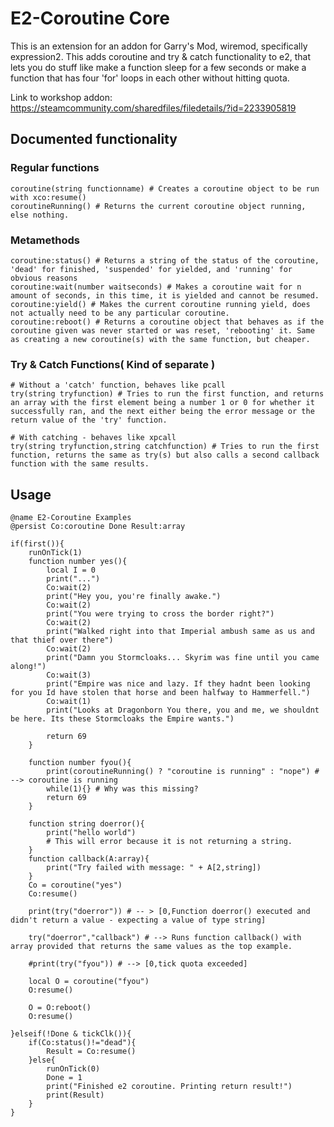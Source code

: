 # E2-Coroutine Core

This is an extension for an addon for Garry's Mod, wiremod, specifically expression2.
This adds coroutine and try & catch functionality to e2, that lets you do stuff like make a function sleep for a few seconds or make a function that has four 'for' loops in each other without hitting quota.

Link to workshop addon: https://steamcommunity.com/sharedfiles/filedetails/?id=2233905819

## Documented functionality

### Regular functions
```golo
coroutine(string functionname) # Creates a coroutine object to be run with xco:resume()
coroutineRunning() # Returns the current coroutine object running, else nothing.
```

### Metamethods
```golo
coroutine:status() # Returns a string of the status of the coroutine, 'dead' for finished, 'suspended' for yielded, and 'running' for obvious reasons
coroutine:wait(number waitseconds) # Makes a coroutine wait for n amount of seconds, in this time, it is yielded and cannot be resumed.
coroutine:yield() # Makes the current coroutine running yield, does not actually need to be any particular coroutine.
coroutine:reboot() # Returns a coroutine object that behaves as if the coroutine given was never started or was reset, 'rebooting' it. Same as creating a new coroutine(s) with the same function, but cheaper.
```

### Try & Catch Functions( Kind of separate )

```golo
# Without a 'catch' function, behaves like pcall
try(string tryfunction) # Tries to run the first function, and returns an array with the first element being a number 1 or 0 for whether it successfully ran, and the next either being the error message or the return value of the 'try' function.

# With catching - behaves like xpcall
try(string tryfunction,string catchfunction) # Tries to run the first function, returns the same as try(s) but also calls a second callback function with the same results.
```

## Usage

```golo
@name E2-Coroutine Examples
@persist Co:coroutine Done Result:array

if(first()){
    runOnTick(1)
    function number yes(){
        local I = 0
        print("...")
        Co:wait(2)
        print("Hey you, you're finally awake.")
        Co:wait(2)
        print("You were trying to cross the border right?")
        Co:wait(2)
        print("Walked right into that Imperial ambush same as us and that thief over there")
        Co:wait(2)
        print("Damn you Stormcloaks... Skyrim was fine until you came along!")
        Co:wait(3)
        print("Empire was nice and lazy. If they hadnt been looking for you Id have stolen that horse and been halfway to Hammerfell.")
        Co:wait(1)
        print("Looks at Dragonborn You there, you and me, we shouldnt be here. Its these Stormcloaks the Empire wants.")
        
        return 69
    }
    
    function number fyou(){
        print(coroutineRunning() ? "coroutine is running" : "nope") # --> coroutine is running
        while(1){} # Why was this missing?
        return 69
    }
    
    function string doerror(){
        print("hello world")
        # This will error because it is not returning a string.
    }
    function callback(A:array){
        print("Try failed with message: " + A[2,string])
    }
    Co = coroutine("yes")
    Co:resume()
    
    print(try("doerror")) # -- > [0,Function doerror() executed and didn't return a value - expecting a value of type string]
    
    try("doerror","callback") # --> Runs function callback() with array provided that returns the same values as the top example.
    
    #print(try("fyou")) # --> [0,tick quota exceeded]
    
    local O = coroutine("fyou")
    O:resume()
    
    O = O:reboot()
    O:resume()

}elseif(!Done & tickClk()){
    if(Co:status()!="dead"){
        Result = Co:resume()
    }else{
        runOnTick(0)
        Done = 1
        print("Finished e2 coroutine. Printing return result!")
        print(Result)
    }
}
```
